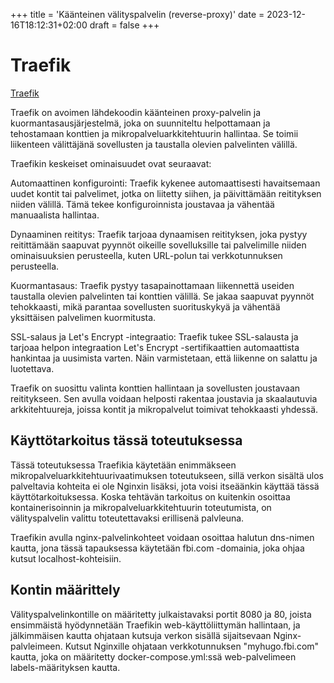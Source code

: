 +++
title = 'Käänteinen välityspalvelin (reverse-proxy)'
date = 2023-12-16T18:12:31+02:00
draft = false
+++

# Traefik
[Traefik]('https://traefik.io/traefik/')

Traefik on avoimen lähdekoodin käänteinen proxy-palvelin ja kuormantasausjärjestelmä, joka on suunniteltu helpottamaan ja tehostamaan konttien ja mikropalveluarkkitehtuurin hallintaa. Se toimii liikenteen välittäjänä sovellusten ja taustalla olevien palvelinten välillä.

Traefikin keskeiset ominaisuudet ovat seuraavat:

Automaattinen konfigurointi: Traefik kykenee automaattisesti havaitsemaan uudet kontit tai palvelimet, jotka on liitetty siihen, ja päivittämään reitityksen niiden välillä. Tämä tekee konfiguroinnista joustavaa ja vähentää manuaalista hallintaa.

Dynaaminen reititys: Traefik tarjoaa dynaamisen reitityksen, joka pystyy reitittämään saapuvat pyynnöt oikeille sovelluksille tai palvelimille niiden ominaisuuksien perusteella, kuten URL-polun tai verkkotunnuksen perusteella.

Kuormantasaus: Traefik pystyy tasapainottamaan liikennettä useiden taustalla olevien palvelinten tai konttien välillä. Se jakaa saapuvat pyynnöt tehokkaasti, mikä parantaa sovellusten suorituskykyä ja vähentää yksittäisen palvelimen kuormitusta.

SSL-salaus ja Let's Encrypt -integraatio: Traefik tukee SSL-salausta ja tarjoaa helpon integraation Let's Encrypt -sertifikaattien automaattista hankintaa ja uusimista varten. Näin varmistetaan, että liikenne on salattu ja luotettava.

Traefik on suosittu valinta konttien hallintaan ja sovellusten joustavaan reititykseen. Sen avulla voidaan helposti rakentaa joustavia ja skaalautuvia arkkitehtuureja, joissa kontit ja mikropalvelut toimivat tehokkaasti yhdessä.

## Käyttötarkoitus tässä toteutuksessa
Tässä toteutuksessa Traefikia käytetään enimmäkseen mikropalveluarkkitehtuurivaatimuksen toteutukseen, sillä verkon sisältä ulos palveltavia kohteita ei ole Nginxin lisäksi, jota voisi itseäänkin käyttää tässä käyttötarkoituksessa. Koska tehtävän tarkoitus on kuitenkin osoittaa kontainerisoinnin ja mikropalveluarkkitehtuurin toteutumista, on välityspalvelin valittu toteutettavaksi erillisenä palvleuna.

Traefikin avulla nginx-palvelinkohteet voidaan osoittaa halutun dns-nimen kautta, jona tässä tapauksessa käytetään fbi.com -domainia, joka ohjaa kutsut localhost-kohteisiin.

## Kontin määrittely
Välityspalvelinkontille on määritetty julkaistavaksi portit 8080 ja 80, joista ensimmäistä hyödynnetään Traefikin web-käyttöliittymän hallintaan, ja jälkimmäisen kautta ohjataan kutsuja verkon sisällä sijaitsevaan Nginx-palvleimeen. Kutsut Nginxille ohjataan verkkotunnuksen "myhugo.fbi.com" kautta, joka on määritetty docker-compose.yml:ssä web-palvelimeen labels-määrityksen kautta.
